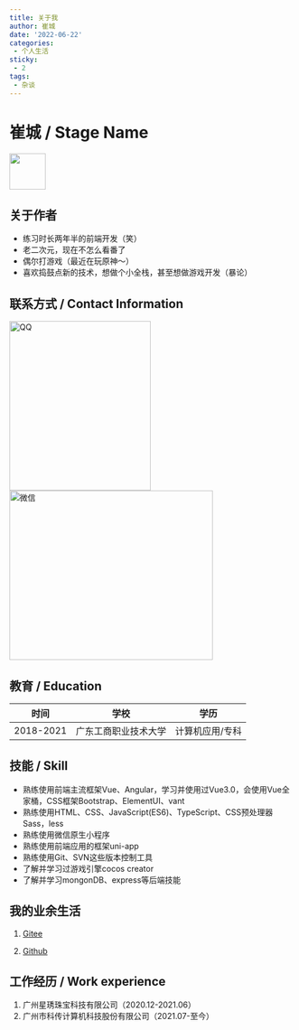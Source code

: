```yaml
---
title: 关于我
author: 崔城
date: '2022-06-22'
categories:
 - 个人生活
sticky:
 - 2
tags:
 - 杂谈
---
```



# 崔城 / Stage Name


<img src="/assets/img/headPortrait.jpg" width="64px;" height="64px;">

## 关于作者
- 练习时长两年半的前端开发（笑）
- 老二次元，现在不怎么看番了
- 偶尔打游戏（最近在玩原神～）
- 喜欢捣鼓点新的技术，想做个小全栈，甚至想做游戏开发（暴论）

## 联系方式 / Contact Information

<img src="/assets/img/qq.jpg" style="margin-right:40px;" width="250px;" height="300px;" title="QQ">
<img src="/assets/img/wechat.jpg" width="360px;" height="300px;" title="微信">

## 教育 / Education

| 时间       | 学校    |  学历   |
|-----------|-------  |-------|
| 2018-2021 | 广东工商职业技术大学 | 计算机应用/专科|

## 技能 / Skill

- 熟练使用前端主流框架Vue、Angular，学习并使用过Vue3.0，会使用Vue全家桶，CSS框架Bootstrap、ElementUI、vant
- 熟练使用HTML、CSS、JavaScript(ES6)、TypeScript、CSS预处理器Sass，less
- 熟练使用微信原生小程序
- 熟练使用前端应用的框架uni-app
- 熟练使用Git、SVN这些版本控制工具
- 了解并学习过游戏引擎cocos creator
- 了解并学习mongonDB、express等后端技能

## 我的业余生活

1. [Gitee][1]

2. [Github][2]

[1]: https://gitee.com/bestcuicheng
[2]: https://github.com/CuiChengweb

## 工作经历 / Work experience
1. 广州星琇珠宝科技有限公司（2020.12-2021.06）
2. 广州市科传计算机科技股份有限公司（2021.07-至今）

<Vssue title="aboutMe" />